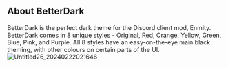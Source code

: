 ## About BetterDark ##

BetterDark is the perfect dark theme for the Discord client mod, Enmity. BetterDark comes in 8 unique styles - Original, Red, Orange, Yellow, Green, Blue, Pink, and Purple. All 8 styles have an easy-on-the-eye main black theming, with other colours on certain parts of the UI.
![Untitled26_20240222021646](https://github.com/darealyeeto/BetterDark/assets/157327107/be38cc19-0a9f-4b85-9b70-50f760e5f02e)
